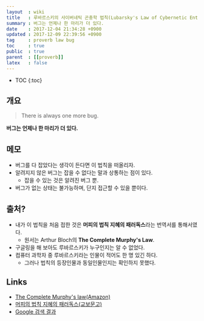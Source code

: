 ```yaml
---
layout  : wiki
title   : 루바르스키의 사이버네틱 곤충학 법칙(Lubarsky's Law of Cybernetic Entomology)
summary : 버그는 언제나 한 마리가 더 있다.
date    : 2017-12-04 21:34:28 +0900
updated : 2017-12-09 22:39:56 +0900
tag     : proverb law bug
toc     : true
public  : true
parent  : [[proverb]]
latex   : false
---
```

* TOC
{:toc}

## 개요

> There is always one more bug.

**버그는 언제나 한 마리가 더 있다.**

## 메모

* 버그를 다 잡았다는 생각이 든다면 이 법칙을 떠올리자.
* 알려지지 않은 버그는 잡을 수 없다는 말과 상통하는 점이 있다.
    * 잡을 수 있는 것은 알려진 버그 뿐.
* 버그가 없는 상태는 불가능하며, 단지 접근할 수 있을 뿐이다.

## 출처?

* 내가 이 법칙을 처음 접한 것은 **머피의 법칙 지혜의 패러독스**라는 번역서를 통해서였다.
    * 원서는 Arthur Bloch의 **The Complete Murphy's Law**.
* 구글링을 해 보아도 루바르스키가 누구인지는 알 수 없었다.
* 컴퓨터 과학자 중 루바르스키라는 인물이 적어도 한 명 있긴 하다.
    * 그러나 법칙의 등장인물과 동일인물인지는 확인하지 못했다.

## Links

* [The Complete Murphy's law(Amazon)](https://www.amazon.com/Complete-Murphys-Law-Arthur-Bloch/dp/0843129689)
* [머피의 법칙 지혜의 패러독스(교보문고)](http://www.kyobobook.co.kr/product/detailViewKor.laf?mallGb=KOR&ejkGb=KOR&linkClass=05130909&barcode=9788972910466)
* [Google 검색 결과](https://www.google.co.kr/search?q=lubarsky%27s+law+of+cybernetic+entomology&oq=lubarsky%27s+law+of+cybernetic+entomology)
